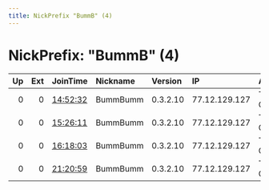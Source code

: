 ```yaml
---
title: NickPrefix "BummB" (4)
---
```


# NickPrefix: "BummB" (4)

|   Up |   Ext | JoinTime                                                                                            | Nickname   | Version   | IP            | AS                 | CC   |   ORp |   Dirp | OS      | Contact   |   eFamMembers |
|-----:|------:|:----------------------------------------------------------------------------------------------------|:-----------|:----------|:--------------|:-------------------|:-----|------:|-------:|:--------|:----------|--------------:|
|    0 |     0 | [14:52:32](https://metrics.torproject.org/rs.html#details/46242F706BA0F6647FAC7CE8A030405F581AA323) | BummBumm   | 0.3.2.10  | 77.12.129.127 | Telefonica Germany | de   |  8080 |      0 | Windows | None      |             1 |
|    0 |     0 | [15:26:11](https://metrics.torproject.org/rs.html#details/30E3BED0316311DF7B86D635958F1666676E1A85) | BummBumm   | 0.3.2.10  | 77.12.129.127 | Telefonica Germany | de   |  8080 |      0 | Windows | None      |             1 |
|    0 |     0 | [16:18:03](https://metrics.torproject.org/rs.html#details/106666C00154A81A012A837E43C3B4D6F4898693) | BummBumm   | 0.3.2.10  | 77.12.129.127 | Telefonica Germany | de   |  8080 |      0 | Windows | None      |             1 |
|    0 |     0 | [21:20:59](https://metrics.torproject.org/rs.html#details/083208BC33D4A37A854DEEA148C9979767B61F07) | BummBumm   | 0.3.2.10  | 77.12.129.127 | Telefonica Germany | de   |  8080 |      0 | Windows | None      |             1 |
